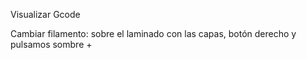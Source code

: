 
Visualizar Gcode    

Cambiar filamento: sobre el laminado con las capas, botón derecho y pulsamos sombre +